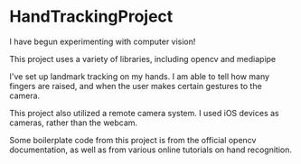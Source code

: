 # HandTrackingProject

I have begun experimenting with computer vision! 

This project uses a variety of libraries, including opencv and mediapipe

I've set up landmark tracking on my hands. I am able to tell how many fingers are raised, and when the user makes certain gestures to the camera.

This project also utilized a remote camera system. I used iOS devices as cameras, rather than the webcam. 

Some boilerplate code from this project is from the official opencv documentation, as well as from various online tutorials on hand recognition. 
